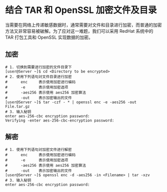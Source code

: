 # 结合 TAR 和 OpenSSL 加密文件及目录


当需要在网络上传递敏感数据时，通常需要对文件和目录进行加密，而普通的加密方法又非常容易被破解。为了应对这一难题，我们可以采用 RedHat 系统中的 TAR 打包工具和 OpenSSL 实现数据的加密。

## 加密

```shell
# 1. 切换到需要进行加密的文件目录下
[user@Server ~]$ cd <Directory to be encrypted>
# 2. 使用下列语句对文件目录进行加密
#      enc     表示使用加密进行编码
#      -e      表示使用加密选项
#      -aes256 表示使用 aes256 加密算法
#      -out    表示加密输出的文件
[user@Server ~]$ tar -czf - * | openssl enc -e -aes256 -out File.tar.gz
# 3. 输入秘钥
enter aes-256-cbc encryption password:
Verifying -enter aes-256-cbc-encryption password:
```

## 解密

```shell
# 1. 使用下列语句对加密文件进行解密
#      enc     表示使用加密进行编码
#      -e      表示使用加密选项
#      -aes256 表示使用 aes256 加密算法
#      -out    表示加密输出的文件
[user@Server ~]$ openssl enc -d -aes256 -in <Filename> | tar -xzv
# 3. 输入秘钥
enter aes-256-cbc encryption password:
```

